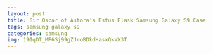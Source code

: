 ```yaml
---
layout: post
title: Sir Oscar of Astora's Estus Flask Samsung Galaxy S9 Case
tags: samsung galaxy s9
categories: samsung
img: 19IqDT_MF6Sj99gZJroBDkdHasxQkVX3T
---
```

